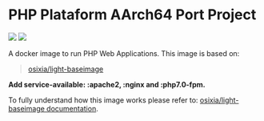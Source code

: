 # PHP Plataform AArch64 Port Project

[![](https://images.microbadger.com/badges/version/vobys/web-baseimage-arm64v8.svg)](https://microbadger.com/images/vobys/web-baseimage-arm64v8 "Get your own version badge on microbadger.com")
[![](https://images.microbadger.com/badges/image/vobys/web-baseimage-arm64v8.svg)](https://microbadger.com/images/vobys/web-baseimage-arm64v8 "Get your own image badge on microbadger.com")

[hub]: https://hub.docker.com/r/vobys/web-baseimage-arm64v8/

A docker image to run PHP Web Applications. This image is based on:
> [osixia/light-baseimage](https://github.com/osixia/docker-light-baseimage)

**Add service-available: :apache2, :nginx and :php7.0-fpm.**

To fully understand how this image works please refer to: [osixia/light-baseimage documentation](https://github.com/osixia/docker-light-baseimage).
